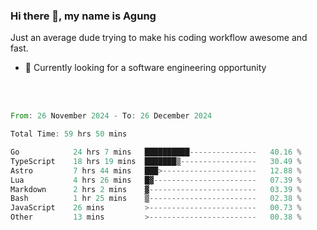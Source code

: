### Hi there 👋, my name is Agung
Just an average dude trying to make his coding workflow awesome and fast.

<!--
**agungfir98/agungfir98** is a ✨ _special_ ✨ repository because its `README.md` (this file) appears on your GitHub profile.
-->

- 🔭 Currently looking for a software engineering opportunity
<br/>
<br/>
<!--START_SECTION:waka-->

```rust
From: 26 November 2024 - To: 26 December 2024

Total Time: 59 hrs 50 mins

Go            24 hrs 7 mins   ██████████---------------   40.16 %
TypeScript    18 hrs 19 mins  ███████▒-----------------   30.49 %
Astro         7 hrs 44 mins   ███>---------------------   12.88 %
Lua           4 hrs 26 mins   █▓-----------------------   07.39 %
Markdown      2 hrs 2 mins    ▓------------------------   03.39 %
Bash          1 hr 25 mins    ▒------------------------   02.38 %
JavaScript    26 mins         >------------------------   00.73 %
Other         13 mins         >------------------------   00.38 %
```

<!--END_SECTION:waka-->
